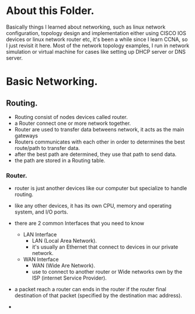 # About this Folder.

Basically things I learned about networking, such as linux network configuration,
topology design and implementation either using CISCO IOS devices or linux network router etc, it's been a while since I learn CCNA, so I just revisit it here. Most of the network topology examples, I run in network simulation or virtual machine for cases like setting up DHCP server or DNS server.

# Basic Networking.

## Routing.

- Routing consist of nodes devices called router.
- a Router connect one or more network together.
- Router are used to transfer data betweens network, it acts as the main gateways
- Routers communicates with each other in order to determines the best route/path to transfer data.
- after the best path are determined, they use that path to send data.
- the path are stored in a Routing table.

### Router.

- router is just another devices like our computer but specialize to handle routing.
- like any other devices, it has its own CPU, memory and operating system, and I/O ports.
- there are 2 common Interfaces that you need to know

  - LAN Interface
    - LAN (Local Area Network).
    - it's usually an Ethernet that connect to devices in our private network.
  - WAN Interface
    - WAN (Wide Are Network).
    - use to connect to another router or Wide networks own by the ISP (internet Service Provider).

- a packet reach a router can ends in the router if the router final destination of that packet (specified by the destination mac address).
-
